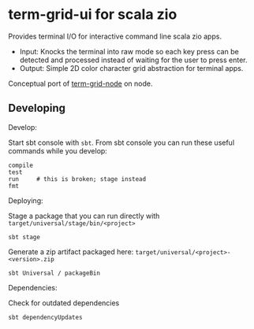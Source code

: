 term-grid-ui for scala zio
==========================

Provides terminal I/O for interactive command line scala zio apps.
- Input: Knocks the terminal into raw mode so each key press can be detected
  and processed instead of waiting for the user to press enter.
- Output: Simple 2D color character grid abstraction for terminal apps.

Conceptual port of [term-grid-node](https://github.com/lj-ditrapani/term-grid-node) on node.


Developing
----------

Develop:

Start sbt console with `sbt`.
From sbt console you can run these useful commands while you develop:

    compile
    test
    run     # this is broken; stage instead
    fmt

Deploying:

Stage a package that you can run
directly with `target/universal/stage/bin/<project>`

    sbt stage

Generate a zip artifact
packaged here: `target/universal/<project>-<version>.zip`

    sbt Universal / packageBin

Dependencies:

Check for outdated dependencies

    sbt dependencyUpdates
